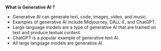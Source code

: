**What is Generative AI ?**

- Generative AI can generate text, code, images, video, and music.
- Examples of generative AI include Midjourney, DALL-E, and ChatGPT.
- Large language models are a type of generative AI that are trained on text and produce textual content.
- ChatGPT is a popular example of generative text AI.
- All large language models are generative AI.
